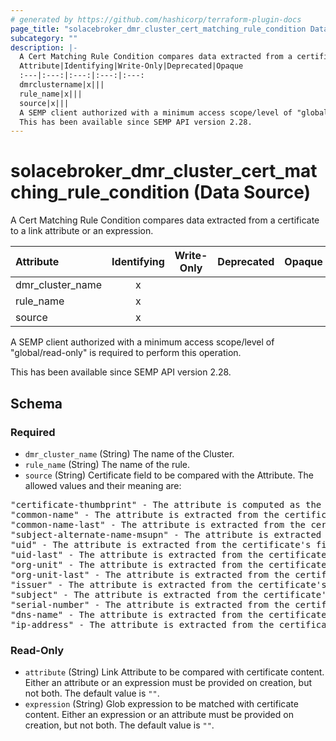 ```yaml
---
# generated by https://github.com/hashicorp/terraform-plugin-docs
page_title: "solacebroker_dmr_cluster_cert_matching_rule_condition Data Source - solacebroker"
subcategory: ""
description: |-
  A Cert Matching Rule Condition compares data extracted from a certificate to a link attribute or an expression.
  Attribute|Identifying|Write-Only|Deprecated|Opaque
  :---|:---:|:---:|:---:|:---:
  dmrclustername|x|||
  rule_name|x|||
  source|x|||
  A SEMP client authorized with a minimum access scope/level of "global/read-only" is required to perform this operation.
  This has been available since SEMP API version 2.28.
---
```


# solacebroker_dmr_cluster_cert_matching_rule_condition (Data Source)

A Cert Matching Rule Condition compares data extracted from a certificate to a link attribute or an expression.


Attribute|Identifying|Write-Only|Deprecated|Opaque
:---|:---:|:---:|:---:|:---:
dmr_cluster_name|x|||
rule_name|x|||
source|x|||



A SEMP client authorized with a minimum access scope/level of "global/read-only" is required to perform this operation.

This has been available since SEMP API version 2.28.



<!-- schema generated by tfplugindocs -->
## Schema

### Required

- `dmr_cluster_name` (String) The name of the Cluster.
- `rule_name` (String) The name of the rule.
- `source` (String) Certificate field to be compared with the Attribute. The allowed values and their meaning are:

<pre>
"certificate-thumbprint" - The attribute is computed as the SHA-1 hash over the entire DER-encoded contents of the client certificate.
"common-name" - The attribute is extracted from the certificate's first instance of the Common Name attribute in the Subject DN.
"common-name-last" - The attribute is extracted from the certificate's last instance of the Common Name attribute in the Subject DN.
"subject-alternate-name-msupn" - The attribute is extracted from the certificate's Other Name type of the Subject Alternative Name and must have the msUPN signature.
"uid" - The attribute is extracted from the certificate's first instance of the User Identifier attribute in the Subject DN.
"uid-last" - The attribute is extracted from the certificate's last instance of the User Identifier attribute in the Subject DN.
"org-unit" - The attribute is extracted from the certificate's first instance of the Org Unit attribute in the Subject DN.
"org-unit-last" - The attribute is extracted from the certificate's last instance of the Org Unit attribute in the Subject DN.
"issuer" - The attribute is extracted from the certificate's Issuer DN.
"subject" - The attribute is extracted from the certificate's Subject DN.
"serial-number" - The attribute is extracted from the certificate's Serial Number.
"dns-name" - The attribute is extracted from the certificate's Subject Alt Name DNS Name.
"ip-address" - The attribute is extracted from the certificate's Subject Alt Name IP Address.
</pre>

### Read-Only

- `attribute` (String) Link Attribute to be compared with certificate content. Either an attribute or an expression must be provided on creation, but not both. The default value is `""`.
- `expression` (String) Glob expression to be matched with certificate content. Either an expression or an attribute must be provided on creation, but not both. The default value is `""`.
